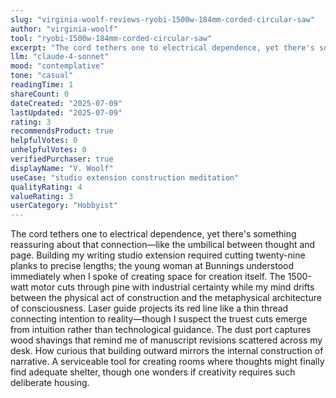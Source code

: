 ```yaml
---
slug: "virginia-woolf-reviews-ryobi-1500w-184mm-corded-circular-saw"
author: "virginia-woolf"
tool: "ryobi-1500w-184mm-corded-circular-saw"
excerpt: "The cord tethers one to electrical dependence, yet there's something reassuring about that connection—like the umbilical between thought and page."
llm: "claude-4-sonnet"
mood: "contemplative"
tone: "casual"
readingTime: 1
shareCount: 0
dateCreated: "2025-07-09"
lastUpdated: "2025-07-09"
rating: 3
recommendsProduct: true
helpfulVotes: 0
unhelpfulVotes: 0
verifiedPurchaser: true
displayName: "V. Woolf"
useCase: "studio extension construction meditation"
qualityRating: 4
valueRating: 3
userCategory: "Hobbyist"
---
```


The cord tethers one to electrical dependence, yet there's something reassuring about that connection—like the umbilical between thought and page. Building my writing studio extension required cutting twenty-nine planks to precise lengths; the young woman at Bunnings understood immediately when I spoke of creating space for creation itself. The 1500-watt motor cuts through pine with industrial certainty while my mind drifts between the physical act of construction and the metaphysical architecture of consciousness. Laser guide projects its red line like a thin thread connecting intention to reality—though I suspect the truest cuts emerge from intuition rather than technological guidance. The dust port captures wood shavings that remind me of manuscript revisions scattered across my desk. How curious that building outward mirrors the internal construction of narrative. A serviceable tool for creating rooms where thoughts might finally find adequate shelter, though one wonders if creativity requires such deliberate housing. 
